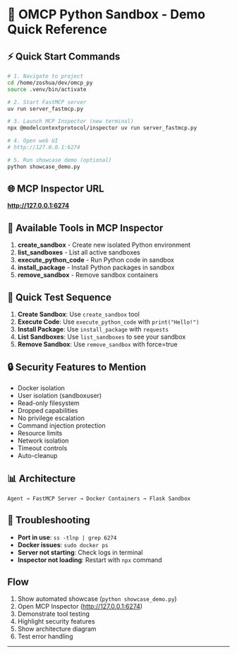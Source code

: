 # 🚀 OMCP Python Sandbox - Demo Quick Reference

## ⚡ Quick Start Commands

```bash
# 1. Navigate to project
cd /home/zoshua/dev/omcp_py
source .venv/bin/activate

# 2. Start FastMCP server
uv run server_fastmcp.py

# 3. Launch MCP Inspector (new terminal)
npx @modelcontextprotocol/inspector uv run server_fastmcp.py

# 4. Open web UI
# http://127.0.0.1:6274

# 5. Run showcase demo (optional)
python showcase_demo.py
```

## 🌐 MCP Inspector URL
**http://127.0.0.1:6274**

## 🔧 Available Tools in MCP Inspector

1. **create_sandbox** - Create new isolated Python environment
2. **list_sandboxes** - List all active sandboxes  
3. **execute_python_code** - Run Python code in sandbox
4. **install_package** - Install Python packages in sandbox
5. **remove_sandbox** - Remove sandbox containers

## 🧪 Quick Test Sequence

1. **Create Sandbox**: Use `create_sandbox` tool
2. **Execute Code**: Use `execute_python_code` with `print("Hello!")`
3. **Install Package**: Use `install_package` with `requests`
4. **List Sandboxes**: Use `list_sandboxes` to see your sandbox
5. **Remove Sandbox**: Use `remove_sandbox` with force=true

## 🔒 Security Features to Mention

- Docker isolation
- User isolation (sandboxuser)
- Read-only filesystem
- Dropped capabilities
- No privilege escalation
- Command injection protection
- Resource limits
- Network isolation
- Timeout controls
- Auto-cleanup

## 📊 Architecture

```
Agent → FastMCP Server → Docker Containers → Flask Sandbox
```

## 🚨 Troubleshooting

- **Port in use**: `ss -tlnp | grep 6274`
- **Docker issues**: `sudo docker ps`
- **Server not starting**: Check logs in terminal
- **Inspector not loading**: Restart with `npx` command

## Flow

1. Show automated showcase (`python showcase_demo.py`)
2. Open MCP Inspector (http://127.0.0.1:6274)
3. Demonstrate tool testing
4. Highlight security features
5. Show architecture diagram
6. Test error handling

---

